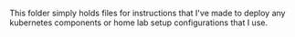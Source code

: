  This folder simply holds files for instructions that I've made to deploy any kubernetes components or home lab setup configurations that I use. 